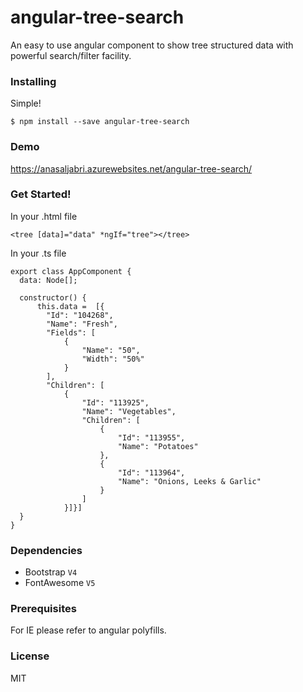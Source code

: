 # angular-tree-search

An easy to use angular component to show tree structured data with powerful search/filter facility. 

### Installing

Simple!

```
$ npm install --save angular-tree-search
```
### Demo

https://anasaljabri.azurewebsites.net/angular-tree-search/

### Get Started!

In your .html file

```
<tree [data]="data" *ngIf="tree"></tree>
```

In your .ts file

```
export class AppComponent {
  data: Node[]; 

  constructor() {
      this.data =  [{
        "Id": "104268",
        "Name": "Fresh",
        "Fields": [
            {
                "Name": "50",
                "Width": "50%"
            }
        ],
        "Children": [
            {
                "Id": "113925",
                "Name": "Vegetables",
                "Children": [
                    {
                        "Id": "113955",
                        "Name": "Potatoes"
                    },
                    {
                        "Id": "113964",
                        "Name": "Onions, Leeks & Garlic"
                    }
                ]
            }]}]
  }
}
```

### Dependencies
 * Bootstrap <code>V4</code>
 * FontAwesome <code>V5</code>

### Prerequisites

For IE please refer to angular polyfills.

### License

MIT
